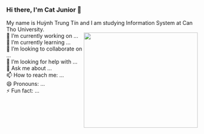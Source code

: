 ### Hi there, I'm Cat Junior 👋
My name is Huỳnh Trung Tín and I am studying Information System at Can Tho University.   
<img align = "right" src="https://camo.githubusercontent.com/63371d36886ee658f5a97401f393e1ab1684b2fd3de674b8f5efc7d410b2a3d0/68747470733a2f2f6d656469612e67697068792e636f6d2f6d656469612f57556c706c634d704f43456d5447427442572f67697068792e676966" width="300" height="250">
🔭 I’m currently working on ...   
🌱 I’m currently learning ...   
👯 I’m looking to collaborate on ...   
🤔 I’m looking for help with ...   
💬 Ask me about ...   
📫 How to reach me: ...   
😄 Pronouns: ...   
⚡ Fun fact: ...   
